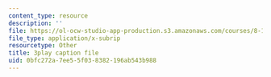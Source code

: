 ```yaml
---
content_type: resource
description: ''
file: https://ol-ocw-studio-app-production.s3.amazonaws.com/courses/8-13-14-experimental-physics-i-ii-junior-lab-fall-2016-spring-2017/0bfc272a7ee55f038382196ab543b988_-JtATRj2EG4.vtt
file_type: application/x-subrip
resourcetype: Other
title: 3play caption file
uid: 0bfc272a-7ee5-5f03-8382-196ab543b988
---
```

